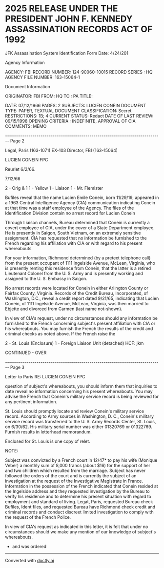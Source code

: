 # 2025 RELEASE UNDER THE PRESIDENT JOHN F. KENNEDY ASSASSINATION RECORDS ACT OF 1992
JFK Assassination System
Identification Form
Date: 4/24/201

Agency Information

AGENCY: FBI
RECORD NUMBER: 124-90060-10015
RECORD SERIES : HQ
AGENCY FILE NUMBER: 163-15064-1

Document Information

ORIGINATOR: FBI
FROM: HQ
TO : PA
TITLE:

DATE: 07/12/1966
PAGES: 2
SUBJECTS: LUCIEN CONEIN
DOCUMENT TYPE: PAPER, TEXTUAL DOCUMENT
CLASSIFICATION: Secret
RESTRICTIONS: 1B; 4
CURRENT STATUS: Redact
DATE OF LAST REVIEW: 09/15/1998
OPENING CRITERIA : INDEFINITE, APPROVAL OF CIA
COMMENTS: MEMO


-------------------------------------------------------------------------------- Page 2

Légal, Paris (163-1071)
EX-103
Director, FBI (163-15064)

LUCIEN CONEIN
FPC

Reurlet 6/2/66.

7/12/66

2 - Orig & 1
1 - Yellow
1 - Liaison
1 - Mr. Flemister

Bufiles reveal that the name Lucien Emile Conein,
born 11/29/19, appeared in a 1963 Central Intelligence
Agency (CIA) communication indicating Conein at that time
was a staff employee of the Agency. The files of the
Identification Division contain no arrest record for Lucien
Conein

Through Liaison channels, Bureau determined that
Conein is currently a covert employee of CIA, under the cover
of a State Department employee. He is presently in Saigon,
South Vietnam, on an extremely sensitive assignment. CIA
has requested that no information be furnished to the French
regarding his affiliation with CIA or with regard to his
present whereabouts

For your information, Richmond determined (by a
pretext telephone call) from the present occupant of
1111 Ingelside Avenue, McLean, Virginia, who is presently
renting this residence from Conein, that the latter is a
retired Lieutenant Colonel from the U. S. Army and is
presently working and assigned to the U. S. Embassy in Saigon.

No arrest records were located for Conein in either
Arlington County or Fairfax County, Virginia. Records of the
Credit Bureau, Incorporated, of Washington, D.C., reveal a
credit report dated 9/21/65, indicating that Lucien Conein,
of 1111 Ingelside Avenue, McLean, Virginia, was then married
to Ebjette and divorced from Carmen (last name not-shown).

In view of CIA's request, under no circumstances
should any information be furnished to the French concerning
subject's present affiliation with CIA or his whereabouts.
You may furnish the French the results of the credit and
criminal checks as noted above. If the French raise the

2 - St. Louis (Enclosure)
1 - Foreign Liaison Unit (detached)
HCF: jkm

CONTINUED - OVER


-------------------------------------------------------------------------------- Page 3

Letter to Paris
RE: LUCIEN CONEIN
FPC

question of subject's whereabouts, you should inform them that inquiries to date reveal no information concerning his present whereabouts. You may advise the French that Conein's military service record is being reviewed for any pertinent information.

St. Louis should promptly locate and review Conein's military service record. According to Army sources in Washington, D. C., Conein's military service record was transferred to the U. S. Army Records Center, St. Louis, on 6/30/62. His military serial number was either 01320769 or 01322769. Furnish results in letterhead memorandum.

Enclosed for St. Louis is one copy of relet.

NOTE:

Subject was convicted by a French court in 12/47*
to pay his wife (Monique Veber) a monthly sum of 8,000 francs (about $16) for the support of her and two children which resulted from the marriage. Subject has never followed the orders of the court and is currently the subject of an investigation at the request of the Investigative Magistrate in France. Information in the possession of the French indicated that Conein resided at the Ingelside address and they requested investigation by the Bureau to verify his residence and to determine his present situation with regard to employment and standard of living. Legat, Paris, requested Bureau check Bufiles, Ident files, and requested Bureau have Richmond check credit and criminal records and conduct discreet limited investigation to comply with the request of the French Police.

In view of CIA's request as indicated in this letter, it is felt that under no circumstances should we make any mention of our knowledge of subject's whereabouts.

* and was ordered


---
Converted with [doctly.ai](https://doctly.ai)